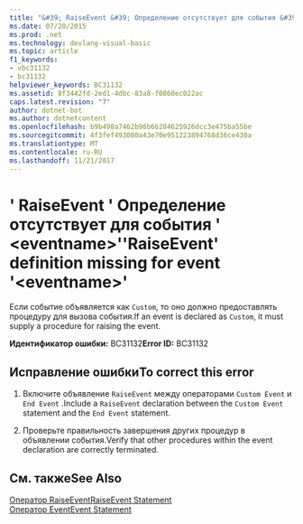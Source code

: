 ```yaml
---
title: "&#39; RaiseEvent &#39; Определение отсутствует для события &#39; &lt;eventname&gt;&#39;"
ms.date: 07/20/2015
ms.prod: .net
ms.technology: devlang-visual-basic
ms.topic: article
f1_keywords:
- vbc31132
- bc31132
helpviewer_keywords: BC31132
ms.assetid: 8f3442fd-2ed1-4dbc-83a8-f0860ec022ac
caps.latest.revision: "7"
author: dotnet-bot
ms.author: dotnetcontent
ms.openlocfilehash: b9b498a7462b98b66284625926dcc3e475ba55be
ms.sourcegitcommit: 4f3fef493080a43e70e951223894768d36ce430a
ms.translationtype: MT
ms.contentlocale: ru-RU
ms.lasthandoff: 11/21/2017
---
```

# <a name="39raiseevent39-definition-missing-for-event-39lteventnamegt39"></a><span data-ttu-id="d141a-102">&#39; RaiseEvent &#39; Определение отсутствует для события &#39; &lt;eventname&gt;&#39;</span><span class="sxs-lookup"><span data-stu-id="d141a-102">&#39;RaiseEvent&#39; definition missing for event &#39;&lt;eventname&gt;&#39;</span></span>
<span data-ttu-id="d141a-103">Если событие объявляется как `Custom`, то оно должно предоставлять процедуру для вызова события.</span><span class="sxs-lookup"><span data-stu-id="d141a-103">If an event is declared as `Custom`, it must supply a procedure for raising the event.</span></span>  
  
 <span data-ttu-id="d141a-104">**Идентификатор ошибки:** BC31132</span><span class="sxs-lookup"><span data-stu-id="d141a-104">**Error ID:** BC31132</span></span>  
  
## <a name="to-correct-this-error"></a><span data-ttu-id="d141a-105">Исправление ошибки</span><span class="sxs-lookup"><span data-stu-id="d141a-105">To correct this error</span></span>  
  
1.  <span data-ttu-id="d141a-106">Включите объявление `RaiseEvent` между операторами `Custom Event` и `End Event` .</span><span class="sxs-lookup"><span data-stu-id="d141a-106">Include a `RaiseEvent` declaration between the `Custom Event` statement and the `End Event` statement.</span></span>  
  
2.  <span data-ttu-id="d141a-107">Проверьте правильность завершения других процедур в объявлении события.</span><span class="sxs-lookup"><span data-stu-id="d141a-107">Verify that other procedures within the event declaration are correctly terminated.</span></span>  
  
## <a name="see-also"></a><span data-ttu-id="d141a-108">См. также</span><span class="sxs-lookup"><span data-stu-id="d141a-108">See Also</span></span>  
 [<span data-ttu-id="d141a-109">Оператор RaiseEvent</span><span class="sxs-lookup"><span data-stu-id="d141a-109">RaiseEvent Statement</span></span>](../../visual-basic/language-reference/statements/raiseevent-statement.md)  
 [<span data-ttu-id="d141a-110">Оператор Event</span><span class="sxs-lookup"><span data-stu-id="d141a-110">Event Statement</span></span>](../../visual-basic/language-reference/statements/event-statement.md)
